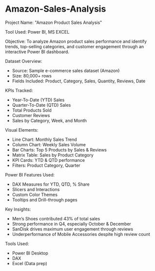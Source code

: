 # Amazon-Sales-Analysis
Project Name: "Amazon Product Sales Analysis"

Tool Used: Power BI, MS EXCEL

Objective: To analyze Amazon product sales performance and identify trends, top-selling categories, and customer engagement through an interactive Power BI dashboard.

Dataset Overview:
- Source: Sample e-commerce sales dataset (Amazon)
- Size: 80,000+ rows
- Fields Included: Product, Category, Sales, Quantity, Reviews, Date

KPIs Tracked:
- Year-To-Date (YTD) Sales
- Quarter-To-Date (QTD) Sales
- Total Products Sold
- Customer Reviews
- Sales by Category, Week, and Month

Visual Elements:
- Line Chart: Monthly Sales Trend
- Column Chart: Weekly Sales Volume
- Bar Charts: Top 5 Products by Sales & Reviews
- Matrix Table: Sales by Product Category
- KPI Cards: YTD & QTD performance
- Filters: Product Category, Quarter

Power BI Features Used:
- DAX Measures for YTD, QTD, % Share
- Slicers and Interactions
- Custom Color Themes
- Tooltips and Drill-through pages

Key Insights:
- Men’s Shoes contributed 43% of total sales
- Strong performance in Q4, especially October & December
- SanDisk drives maximum user engagement through reviews
- Underperformance of Mobile Accessories despite high review count

Tools Used:
- Power BI Desktop
- DAX
- Excel (Data prep)


